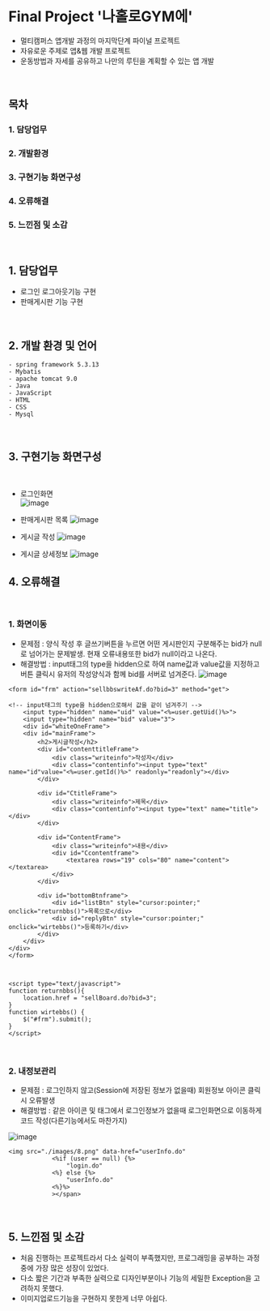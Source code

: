 # Final Project '나홀로GYM에'
- 멀티캠퍼스 앱개발 과정의 마지막단계 파이널 프로젝트
- 자유로운 주제로 앱&웹 개발 프로젝트
- 운동방법과 자세를 공유하고 나만의 루틴을 계획할 수 있는 앱 개발

<br>

## 목차
### 1. 담당업무
### 2. 개발환경
### 3. 구현기능 화면구성
### 4. 오류해결
### 5. 느낀점 및 소감

<br>

## 1. 담당업무
- 로그인 로그아웃기능 구현
- 판매게시판 기능 구현

<br>

## 2. 개발 환경 및 언어
```
- spring framework 5.3.13
- Mybatis
- apache tomcat 9.0
- Java
- JavaScript
- HTML
- CSS
- Mysql
```
<br>

## 3. 구현기능 화면구성

<br>

- 로그인화면     
![image](https://user-images.githubusercontent.com/61276416/160228895-56987ca2-664a-4e38-bc64-34093250dade.png)

- 판매게시판 목록
![image](https://user-images.githubusercontent.com/61276416/160228903-5fc85816-72b3-43f1-b615-dbc40db951de.png)

- 게시글 작성
![image](https://user-images.githubusercontent.com/61276416/160228915-ccd7f35c-f961-4f1b-b57e-30f2b8acd20d.png)

- 게시글 상세정보
![image](https://user-images.githubusercontent.com/61276416/160228941-e6a8d1e3-4794-4c78-9d0d-c947cf3ad4f7.png)

## 4. 오류해결

<br>

### 1. 화면이동
 - 문제점 : 양식 작성 후 글쓰기버튼을 누르면 어떤 게시판인지 구분해주는 bid가 null로 넘어가는 문제발생. 
현재 오류내용또한 bid가 null이라고 나온다.
 - 해결방법 : input태그의 type을 hidden으로 하여 name값과 value값을 지정하고 버튼 클릭시 유저의 작성양식과 함께 bid를 서버로 넘겨준다.
![image](https://user-images.githubusercontent.com/61276416/160228361-f548982a-2a4b-4401-aa9e-315a3c7bd292.png)

```
<form id="frm" action="sellbbswriteAf.do?bid=3" method="get">

<!-- input태그의 type을 hidden으로해서 값을 같이 넘겨주기 -->
	<input type="hidden" name="uid" value="<%=user.getUid()%>">
	<input type="hidden" name="bid" value="3">
	<div id="whiteOneFrame">
	<div id="mainFrame">
		<h2>게시글작성</h2>					
		<div id="contenttitleFrame">
			<div class="writeinfo">작성자</div>
			<div class="contentinfo"><input type="text" name="id"value="<%=user.getId()%>" readonly="readonly"></div>					
		</div>
				
		<div id="CtitleFrame">
			<div class="writeinfo">제목</div>
			<div class="contentinfo"><input type="text" name="title"></div>
		</div>
				
		<div id="ContentFrame">
			<div class="writeinfo">내용</div>
			<div id="Ccontentframe">
				<textarea rows="19" cols="80" name="content"></textarea>
			</div>
		</div>				
				
		<div id="bottomBtnframe">
			<div id="listBtn" style="cursor:pointer;" onclick="returnbbs()">목록으로</div>	
			<div id="replyBtn" style="cursor:pointer;" onclick="wirtebbs()">등록하기</div>								
		</div>					
	</div>
</div>
</form>
	
	
	
<script type="text/javascript">
function returnbbs(){
	location.href = "sellBoard.do?bid=3";
}
function wirtebbs() {
	$("#frm").submit();
}
</script>
```

<br>

### 2. 내정보관리
- 문제점 : 로그인하지 않고(Session에 저장된 정보가 없을때) 회원정보 아이콘 클릭시 오류발생
- 해결방법 : 같은 아이콘 및 태그에서 로그인정보가 없을때 로그인화면으로 이동하게 코드 작성(다른기능에서도 마찬가지)

![image](https://user-images.githubusercontent.com/61276416/160229212-b67cca09-7367-4992-9af1-e653714938b5.png)

```
<img src="./images/8.png" data-href="userInfo.do"
            <%if (user == null) {%>
            	"login.do"
            <%} else {%>
            	"userInfo.do"
            <%}%>
            ></span>
```

<br>

## 5. 느낀점 및 소감
- 처음 진행하는 프로젝트라서 다소 실력이 부족했지만, 프로그래밍을 공부하는 과정중에 가장 많은 성장이 있었다.
- 다소 짧은 기간과 부족한 실력으로 디자인부분이나 기능의 세밀한 Exception을 고려하지 못했다.
- 이미지업로드기능을 구현하지 못한게 너무 아쉽다.
